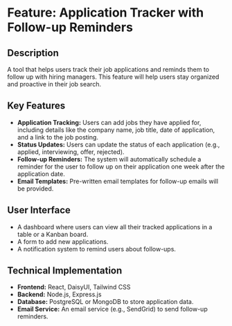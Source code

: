 # Feature: Application Tracker with Follow-up Reminders

## Description

A tool that helps users track their job applications and reminds them to follow up with hiring managers. This feature will help users stay organized and proactive in their job search.

## Key Features

*   **Application Tracking:** Users can add jobs they have applied for, including details like the company name, job title, date of application, and a link to the job posting.
*   **Status Updates:** Users can update the status of each application (e.g., applied, interviewing, offer, rejected).
*   **Follow-up Reminders:** The system will automatically schedule a reminder for the user to follow up on their application one week after the application date.
*   **Email Templates:** Pre-written email templates for follow-up emails will be provided.

## User Interface

*   A dashboard where users can view all their tracked applications in a table or a Kanban board.
*   A form to add new applications.
*   A notification system to remind users about follow-ups.

## Technical Implementation

*   **Frontend:** React, DaisyUI, Tailwind CSS
*   **Backend:** Node.js, Express.js
*   **Database:** PostgreSQL or MongoDB to store application data.
*   **Email Service:** An email service (e.g., SendGrid) to send follow-up reminders.
